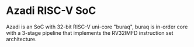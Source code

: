 # Azadi RISC-V SoC
Azadi is an SoC with 32-bit RISC-V uni-core "buraq", buraq is in-order core with a 3-stage pipeline that implements the RV32IMFD instruction set architecture.
